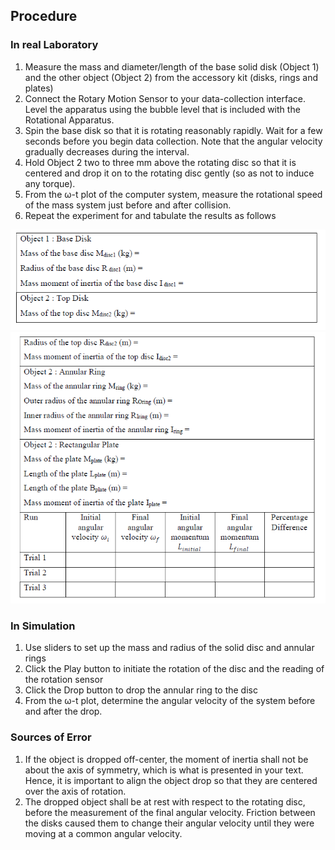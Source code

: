 ## Procedure

### In real Laboratory

1. Measure the mass and diameter/length of the base solid disk (Object 1) and the other object (Object 2)
from the accessory kit (disks, rings and plates)
2. Connect the Rotary Motion Sensor to your data-collection interface. Level the apparatus using the
bubble level that is included with the Rotational Apparatus.
3. Spin the base disk so that it is rotating reasonably rapidly. Wait for a few seconds before you begin
data collection. Note that the angular velocity gradually decreases during the interval.
4. Hold Object 2 two to three mm above the rotating disc so that it is centered and drop it on to the
rotating disc gently (so as not to induce any torque).
5. From the ω-t plot of the computer system, measure the rotational speed of the mass system just before
and after collision.
6. Repeat the experiment for and tabulate the results as follows

<img align="centre"  src="images/p1.png">

<img align="centre"  src="images/p2.png">


### In Simulation

1. Use sliders to set up the mass and radius of the solid disc and annular rings
2. Click the Play button to initiate the rotation of the disc and the reading of the rotation sensor
3. Click the Drop button to drop the annular ring to the disc
4. From the ω-t plot, determine the angular velocity of the system before and after the drop.


### Sources of Error

1. If the object is dropped off-center, the moment of inertia shall not be about the axis of symmetry,
which is what is presented in your text. Hence, it is important to align the object drop so that they are
centered over the axis of rotation.
2. The dropped object shall be at rest with respect to the rotating disc, before the measurement of the
final angular velocity. Friction between the disks caused them to change their angular velocity until
they were moving at a common angular velocity.

